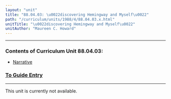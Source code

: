 ```yaml
---
layout: "unit"
title: "88.04.03: \u0022discovering Hemingway and Myself\u0022"
path: "/curriculum/units/1988/4/88.04.03.x.html"
unitTitle: "\u0022discovering Hemingway and Myself\u0022"
unitAuthor: "Maureen C. Howard"
---
```

<body>
<hr/>
 <h3>
  Contents of Curriculum Unit 88.04.03:
 </h3>
 <ul>
  <a href="#a">
   <li>
    Narrative
   </li>
  </a>
 </ul>
 <h3>
  <a href="../../../guides/1988/4/88.04.03.x.html">
   To Guide Entry
  </a>
 </h3>
<hr/>
 This unit is currently not available.

</body>